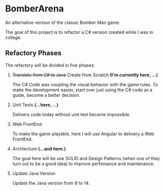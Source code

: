 # BomberArena
An alternative version of the classic Bomber Man game.

The goal of this project is to refactor a C# version created while I was in college.

  ## Refactory Phases
  
  The refactory will be divided in five phases:

  1) ~~Translate from C# to Java~~ Create from Scratch **(I'm currently here, ...)**
  
      The C# Code was coupling the visual behavior with the game rules. To make the development easier, start over just using the C# code as a guide, become a better decision.
      
  2) Unit Tests **(...here, ...)**
  
      Delivery code today without unit test became impossible.
    
  3) Web FrontEnd
  
      To make the game playable, here I will use Angular to delivery a Web FrontEnd.
  
  4) Archtecture **(...and here.)**
  
      The goal here will be use SOLID and Design Patterns (when one of they turn out to be a good idea) to improve perfomance and maintenance.
  
  5) Update Java Version
  
      Update the Java version from 8 to 14.
      
      
